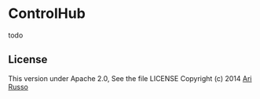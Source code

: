 # ControlHub

todo

## License

This version under Apache 2.0, See the file LICENSE
Copyright (c) 2014 [Ari Russo](http://arirusso.com) 
